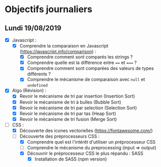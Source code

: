 # Objectifs journaliers

## Lundi 19/08/2019


* [x] Javascript :
  * [x] Comprendre la comparaison en Javascript (https://javascript.info/comparison) :
    * [x] Comprendre comment sont comparés les strings ?
    * [x] Comprendre quelle est la différence entre `==` et `===` ?
    * [x] Comprendre comment sont comparées des valeurs de types différents ?
    * [x] Comprendre le mécanisme de comparaison avec `null` et `undefined`

* [x] Algo (Révision) : 
  * [x] Revoir le mécanisme de tri par insertion (Insertion Sort)
  * [x] Revoir le mécanisme de tri à bulles (Bubble Sort)
  * [x] Revoir le mécanisme de tri par selection (Selection Sort)
  * [x] Revoir le mécanisme de tri par tas (Heap Sort)
  * [x] Revoir le mécanisme de tri fusion (Merge Sort)

* [ ] CSS : 
  * [x] Découverte des icones vectorielles (https://fontawesome.com/)
  * [ ] Découverte des préprocesseurs CSS :
    * [x] Comprendre quel est l'intérêt d'utiliser un préprocesseur CSS 
    * [ ] Comprendre le mécanisme du preprocessing (input => output)
    * [x] Découvrir le préprocesseur CSS le plus répandu : SASS
      * [x] Installation de SASS (npm version)
